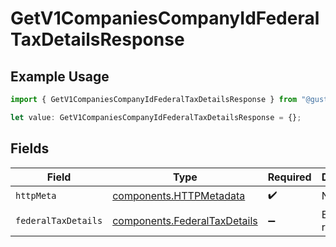 # GetV1CompaniesCompanyIdFederalTaxDetailsResponse

## Example Usage

```typescript
import { GetV1CompaniesCompanyIdFederalTaxDetailsResponse } from "@gusto/embedded-api/models/operations/getv1companiescompanyidfederaltaxdetails.js";

let value: GetV1CompaniesCompanyIdFederalTaxDetailsResponse = {};
```

## Fields

| Field                                                                        | Type                                                                         | Required                                                                     | Description                                                                  |
| ---------------------------------------------------------------------------- | ---------------------------------------------------------------------------- | ---------------------------------------------------------------------------- | ---------------------------------------------------------------------------- |
| `httpMeta`                                                                   | [components.HTTPMetadata](../../models/components/httpmetadata.md)           | :heavy_check_mark:                                                           | N/A                                                                          |
| `federalTaxDetails`                                                          | [components.FederalTaxDetails](../../models/components/federaltaxdetails.md) | :heavy_minus_sign:                                                           | Example response                                                             |